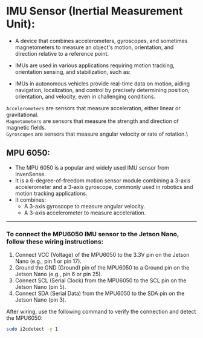# IMU Sensor (Inertial Measurement Unit):
- A device that combines accelerometers, gyroscopes, and sometimes magnetometers to measure an object's motion, orientation, and direction relative to a reference point.

 - IMUs are used in various applications requiring motion tracking, orientation sensing, and stabilization, such as:
 - IMUs in autonomous vehicles provide real-time data on motion, aiding navigation, localization, and control by precisely determining position, orientation, and velocity, even in challenging conditions.

`Accelerometers` are sensors that measure acceleration, either linear or gravitational.\
`Magnetometers` are sensors that measure the strength and direction of magnetic fields.\
`Gyroscopes` are sensors that measure angular velocity or rate of rotation.\


## MPU 6050:
- The MPU 6050 is a popular and widely used IMU sensor from InvenSense.
- It is a 6-degree-of-freedom motion sensor module combining a 3-axis accelerometer and a 3-axis gyroscope, commonly used in robotics and motion tracking applications.
- It combines:
    - A 3-axis gyroscope to measure angular velocity.
    - A 3-axis accelerometer to measure acceleration.

<hr />

### To connect the MPU6050 IMU sensor to the Jetson Nano, follow these wiring instructions:

1. Connect VCC (Voltage) of the MPU6050 to the 3.3V pin on the Jetson Nano (e.g., pin 1 or pin 17).
2. Ground the GND (Ground) pin of the MPU6050 to a Ground pin on the Jetson Nano (e.g., pin 6 or pin 25).
3. Connect SCL (Serial Clock) from the MPU6050 to the SCL pin on the Jetson Nano (pin 5).
4. Connect SDA (Serial Data) from the MPU6050 to the SDA pin on the Jetson Nano (pin 3).

After wiring, use the following command to verify the connection and detect the MPU6050:
```bash
sudo i2cdetect -y 1
```
